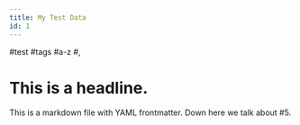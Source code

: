 ```yaml
---
title: My Test Data
id: 1
---
```

#test #tags #a-z #,

# This is a headline.

This is a markdown file with YAML frontmatter. Down here we talk about #5.
